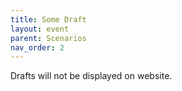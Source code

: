 ```yaml
---
title: Some Draft
layout: event
parent: Scenarios
nav_order: 2
---
```


Drafts will not be displayed on website.
